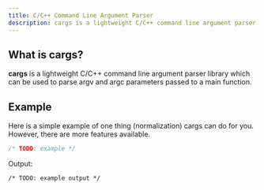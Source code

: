 ```yaml
---
title: C/C++ Command Line Argument Parser
description: cargs is a lightweight C/C++ command line argument parser library which can be used to parse argv and argc parameters passed to a main function.
---
```


## What is cargs? 
**cargs** is a lightweight C/C++ command line argument parser library which can be used to parse argv and argc parameters passed to a main function.

## Example
Here is a simple example of one thing (normalization) cargs can do for you. However, there are more features available.
```c
/* TODO: example */
```

Output:
```
/* TODO: example output */
```
